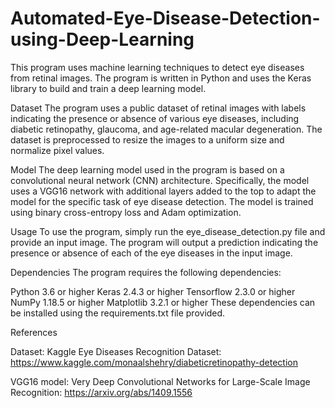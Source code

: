 # Automated-Eye-Disease-Detection-using-Deep-Learning

This program uses machine learning techniques to detect eye diseases from retinal images. The program is written in Python and uses the Keras library to build and train a deep learning model.

Dataset
The program uses a public dataset of retinal images with labels indicating the presence or absence of various eye diseases, including diabetic retinopathy, glaucoma, and age-related macular degeneration. The dataset is preprocessed to resize the images to a uniform size and normalize pixel values.

Model
The deep learning model used in the program is based on a convolutional neural network (CNN) architecture. Specifically, the model uses a VGG16 network with additional layers added to the top to adapt the model for the specific task of eye disease detection. The model is trained using binary cross-entropy loss and Adam optimization.

Usage
To use the program, simply run the eye_disease_detection.py file and provide an input image. The program will output a prediction indicating the presence or absence of each of the eye diseases in the input image.

Dependencies
The program requires the following dependencies:

Python 3.6 or higher
Keras 2.4.3 or higher
Tensorflow 2.3.0 or higher
NumPy 1.18.5 or higher
Matplotlib 3.2.1 or higher
These dependencies can be installed using the requirements.txt file provided.

References

Dataset: Kaggle Eye Diseases Recognition Dataset: https://www.kaggle.com/monaalshehry/diabeticretinopathy-detection

VGG16 model: Very Deep Convolutional Networks for Large-Scale Image Recognition: https://arxiv.org/abs/1409.1556
